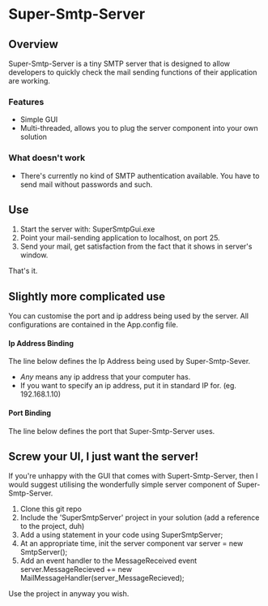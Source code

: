 # Super-Smtp-Server

## Overview
Super-Smtp-Server is a tiny SMTP server that is designed to allow developers to quickly check the mail sending functions of their application are working.

### Features
- Simple GUI
- Multi-threaded, allows you to plug the server component into your own solution

### What doesn't work
- There's currently no kind of SMTP authentication available. You have to send mail without passwords and such.

## Use
1. Start the server with:
        SuperSmtpGui.exe
2. Point your mail-sending application to localhost, on port 25.
3. Send your mail, get satisfaction from the fact that it shows in server's window.

That's it.


## Slightly more complicated use
You can customise the port and ip address being used by the server. All configurations are contained in the App.config file.

#### Ip Address Binding
The line below defines the Ip Address being used by Super-Smtp-Sever.
    <add key="SuperSmtpIp" value="any"/>

- *Any* means any ip address that your computer has.
- If you want to specify an ip address, put it in standard IP for. (eg. 192.168.1.10)

#### Port Binding
The line below defines the port that Super-Smtp-Server uses.
    <add key="SuperSmtpPort" value="25"/>


## Screw your UI, I just want the server!
If you're unhappy with the GUI that comes with Supert-Smtp-Server, then I would suggest utilising the wonderfully simple server component of Super-Smtp-Server.

1. Clone this git repo
2. Include the 'SuperSmtpServer' project in your solution (add a reference to the project, duh)
3. Add a using statement in your code
        using SuperSmtpServer;
4. At an appropriate time, init the server component
        var server = new SmtpServer();
5. Add an event handler to the MessageReceived event
        server.MessageRecieved += new MailMessageHandler(server_MessageRecieved);



Use the project in anyway you wish.